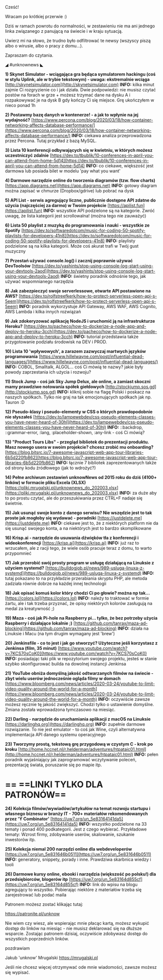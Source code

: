 Cześć!

Wracam po krótkiej przerwie :)

Dziś w ramach powrotu do normalności, w zestawieniu nie ma ani jednego linka związanego z panującą na świecie i w kraju sytuacją.

Uwierz mi na słowo, że trudno było odfiltrować te newsy (wszyscy piszą albo o wirusie, albo o pracy z domu...).

Zapraszam do czytania.

 

◢ #unknownews ◣

**1) Skynet Simulator - wciągająca gra będąca symulatorem hackingu (coś w stylu Uplink, ale w trybie tekstowym) - uwaga: ekstremalnie wciąga**
[http://skynetsimulator.com](http://skynetsimulator.com)
**INFO:** kilka minut zajmie Ci rozgryzienie co i jak działa. Dwie podpowiedzi: nie musisz czytać postów na forach w grze + możesz trzymać dane na dysku A i rozpakowywać je na dysk B gdy kończy Ci się miejsce. Grę ukończyłem w nieco ponad 1h


**2) Postawmy bazę danych w kontenerze! - a jak to wpłynie na jej wydajność?**
[https://www.percona.com/blog/2020/03/18/how-container-networking-affects-database-performance/](https://www.percona.com/blog/2020/03/18/how-container-networking-affects-database-performance/)
**INFO:** ciekawa analiza przeprowadzona przez Percona. Tutaj przykład z bazą MySQL.


**3) Lista 10 konferencji odbywających się w kwietniu, w których możesz uczestniczyć zdalnie**
[https://dev.to/tbublik/10-conferences-in-april-you-can-attend-from-home-5d14](https://dev.to/tbublik/10-conferences-in-april-you-can-attend-from-home-5d14)
**INFO:** co ciekawe, większość jest darmowa lub posiada bilet w modelu 'pay what you want'


**4) Darmowe narzędzie online do tworzenia diagramów (tzw. flow charts)**
[https://app.diagrams.net](https://app.diagrams.net)
**INFO:** gotowy diagram można zapisać w chmurze (Dropbox/gdrive) lub pobrać na dysk


**5) API List - serwis agregujący liczne, publicznie dostępne API zdatne do użycia (najczęściej za darmo) w Twoim projekcie**
[https://apilist.fun](https://apilist.fun)
**INFO:** wszystkie API podzielone są na kategorie. Zwróć uwagę, że lista kategorii jest scrollowalna! (można tego nie zauważyć)


**6) Lista 50 playlist z muzyką do programowania i nauki - wszystkie ze Spotify**
[https://dev.to/softwaredotcom/music-for-coding-50-spotify-playlists-for-developers-41n8](https://dev.to/softwaredotcom/music-for-coding-50-spotify-playlists-for-developers-41n8)
**INFO:** playlisty podzielone są na kilka kategorii. Może coś akurat trafi w Twój gust muzyczny


**7) Przestań używać console.log() i zacznij poprawnie używać DevToolsów**
[https://dev.to/yashints/stop-using-console-log-start-using-your-devtools-2aod](https://dev.to/yashints/stop-using-console-log-start-using-your-devtools-2aod)
**INFO:** świetny poradnik odnośnie tego, jak używać wspomnianego narzędzia


**8) Jak zabezpieczyć swoje serverlessowe, otwarte API postawione na AWS?**
[https://dev.to/rolfstreefkerk/how-to-protect-serverless-open-api-s-5eem](https://dev.to/rolfstreefkerk/how-to-protect-serverless-open-api-s-5eem)
**INFO:** poradnik wykorzystuje API Gateway, AWS WAF, AWS Cognito, AWS Lambda i kilka innych rozwiązań


**9) Jak zdokeryzować aplikację NodeJS i uruchomić ją na infrastrukturze Heroku?**
[https://dev.to/pacheco/how-to-dockerize-a-node-app-and-deploy-to-heroku-3cch](https://dev.to/pacheco/how-to-dockerize-a-node-app-and-deploy-to-heroku-3cch)
**INFO:** tutorial przedstawia także przygotowanie podziału środowisk na DEV i PROD.


**10) Lista 10 'wpływowych', a zarazem zazwyczaj martwych języków programowania**
[https://www.hillelwayne.com/post/influential-dead-languages/](https://www.hillelwayne.com/post/influential-dead-languages/)
**INFO:** COBOL, Smalltalk, ALGOL... coś Ci mówią te nazwy? jakie były powody zaprzestania ich użycia i rozwoju?


**11) Stock Jump - coś jak Sky Jump Delux, ale online, a zamiast skoczni mamy prawdziwe notowania spółek giełdowych**
[http://stockjump.sos.gd](http://stockjump.sos.gd)
**INFO:** kliknij sobie na flagę Polski i poskacz na naszych spółkach. Tylko nie graj na tak emocjonujących spółkach jak np. Tauron :D


**12) Pseudo-klasy i pseudo-elementy w CSS o których prawdopodobnie nie słyszałeś**
[https://dev.to/lampewebdev/css-pseudo-elements-classes-you-have-never-heard-of-30hl](https://dev.to/lampewebdev/css-pseudo-elements-classes-you-have-never-heard-of-30hl)
**INFO:** ::backdrop, ::grammar-error, :lang, :placeholder-shown, :any-link - coś Ci mówią?


**13) "Product Tours Libs" - przegląd bibliotek do prezentacji produktu. Masz nowego usera w swoim projekcie? chcesz zrobić mu onboarding?**
[https://blog.bitsrc.io/7-awesome-javascript-web-app-tour-libraries-6b5d220fb862](https://blog.bitsrc.io/7-awesome-javascript-web-app-tour-libraries-6b5d220fb862)
**INFO:** łącznie 7 bibliotek zaprezentowanych także od strony kodu źródłowego (jak to wdrożyć?)


**14) Pełne archiwum zestawień unknowNews od 2015 roku do dziś (4100+ linków) w formacie pliku Excela (XLSX)**
[https://pliki.mrugalski.pl/unknownews_do_202003.xlsx](https://pliki.mrugalski.pl/unknownews_do_202003.xlsx)
**INFO:** za duże aby to po prostu czytać, ale do przeszukiwania przez CTRL+F nadaje się świetnie.


**15) Jak usunąć swoje konto z danego serwisu? Nie wszędzie jest to tak proste jak mogłoby się wydawać - poradniki**
[https://justdelete.me](https://justdelete.me)
**INFO:** ciekawe jest to, że z niektórych platform nie da się usunąć swojego konta, a na niektórych jest to bardzo skomplikowane


**16) Krisp.ai - narzędzie do usuwania dźwięków tła z konferencji i wideokonferencji**
[https://krisp.ai](https://krisp.ai)
**INFO:** już raz to wrzucałem, ale z racji tego, że wiele osób pracuje teraz z domu, to warto przypomnieć


**17) Jak przerobić swój prosty program w usługę działającą na Linuksie z użyciem systemd?**
[https://bulldogjob.pl/news/989-usluga-linuxa-z-systemd](https://bulldogjob.pl/news/989-usluga-linuxa-z-systemd)
**INFO:** tutaj pokazano to na przykładzie przerabiania skryptu PHP, ale metoda zadziała równie dobrze na każdej innej technologii


**18) Jak opisać komuś kolor który chodzi Ci po głowie? można np tak...**
[https://colors.lol](https://colors.lol)
**INFO:** należy to traktować w formie żartu, ale i tak trzeba przyznać, że opisy niektórych kolorów zasługują na medal za kreatywność ;)


**19) Maza - coś jak Pi-hole na Raspberry pi... tylko, że bez potrzeby użycia Raspberry i działające lokalnie ;)**
[https://github.com/tanrax/maza-ad-blocking](https://github.com/tanrax/maza-ad-blocking)
**INFO:** działa na Linuksie i Macu (na tym drugim wymagany jest 'brew')


**20) Jenkinsfile - co to jest i jak go stworzyć? Użyteczne jeśli korzystasz z Jenkinsa (film, 35 minut)**
[https://www.youtube.com/watch?v=7KCS70sCoK0](https://www.youtube.com/watch?v=7KCS70sCoK0)
**INFO:** posiadając taki plik w repozytorium swojego projektu, jesteś w stanie szybko skonfigurować builda na dowolnej instancji Jenkinsa


**21) YouTube obniża domyślną jakość odtwarzanych filmów na świecie - zbyt wielu userów jednocześnie ogląda filmy w domach**
[https://www.bloomberg.com/news/articles/2020-03-24/youtube-to-limit-video-quality-around-the-world-for-a-month](https://www.bloomberg.com/news/articles/2020-03-24/youtube-to-limit-video-quality-around-the-world-for-a-month)
**INFO:** oczywiście zawsze możesz ręcznie tę jakość zwiększyć. Chodzi tylko o ustawienie domyślne. Zmiana została wprowadzona tymczasowo na miesiąc.


**22) Darling - narzędzie do uruchamiania aplikacji z macOS na Linuksie**
[https://darlinghq.org](https://darlinghq.org)
**INFO:** zupełnie darmowe rozwiązanie. To nie jest emulator - to coś jak Wine, czyli alternatywna implementacja API danego systemu operacyjnego


**23) Tworzymy prostą, tekstową grę przygodową w czystym C - krok po kroku**
[http://home.hccnet.nl/r.helderman/adventures/htpataic01.html](http://home.hccnet.nl/r.helderman/adventures/htpataic01.html)
**INFO:** pełen poradnik wyjaśniający jak zaprogramować wczytywanie poleceń, prezentację świata, poruszanie się po mapie itp.


== **==LINKI TYLKO DLA PATRONÓW==**
 ==

**24) Kolekcja filmów/wywiadów/artykułów na temat rozwoju startupu i własnego biznesu w branży IT - 700+ materiałów rekomendowanych przez 'Y Combinator'**
[https://uw7.org/un_5e83164141da5](https://uw7.org/un_5e83164141da5)
**INFO:** wszystko podzielone na 33 tematy i ponad 400 podkategorii. Jest z czego wybierać. Przykładowe tematy: Wzrost firmy, zdobywanie userów, skalowanie, szukanie inwestorów itp.


**25) Kolekcja niemal 200 narzędzi online dla webdeveloperów**
[https://uw7.org/un_5e831646b0511](https://uw7.org/un_5e831646b0511)
**INFO:** generatory, snippety, porady i inne. Prawdziwa skarbnica wiedzy i tooli


**26) Darmowe kursy online, ebooki i narzędzia (większość po polsku!) dla przedsiębiorców, blogerów itp**
[https://uw7.org/un_5e83164d855cf](https://uw7.org/un_5e83164d855cf)
**INFO:** link do wpisu na blogu agregujący to wszystko. Pobierając niektóre z materiałów trzeba się zarejestrować lub podać maila


 

Patronem możesz zostać klikając tutaj:

https://patronite.pl/unknow

Nie wiem czy wiesz, ale wspierając mnie płacąc kartą, możesz wykupić dostęp do linków na miesiąc - nie musisz deklarować się na dłuższe wsparcie. Zostając patronem dzisiaj, oczywiście zdobywasz dostęp do wszystkich poprzednich linków.

 
pozdrawiam

Jakub 'unknow' Mrugalski
https://mrugalski.pl
 

Jeśli nie chcesz więcej otrzymywać ode mnie wiadomości, zawsze możesz się wypisać.
